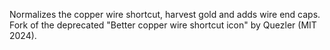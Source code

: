 Normalizes the copper wire shortcut, harvest gold and adds wire end caps.
Fork of the deprecated "Better copper wire shortcut icon" by Quezler (MIT 2024).

